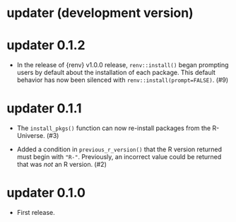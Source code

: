 # updater (development version)

# updater 0.1.2

* In the release of {renv} v1.0.0 release, `renv::install()` began prompting users by default about the installation of each package. This default behavior has now been silenced with `renv::install(prompt=FALSE)`. (#9)

# updater 0.1.1

* The `install_pkgs()` function can now re-install packages from the R-Universe. (#3)

* Added a condition in `previous_r_version()` that the R version returned must begin with `"R-"`. Previously, an incorrect value could be returned that was _not_ an R version. (#2)

# updater 0.1.0

* First release.
